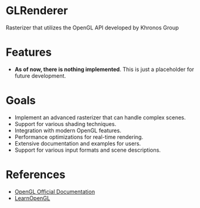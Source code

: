 # GLRenderer
Rasterizer that utilizes the OpenGL API developed by Khronos Group

# Features
- **As of now, there is nothing implemented**. This is just a placeholder for future development.

# Goals

- Implement an advanced rasterizer that can handle complex scenes.
- Support for various shading techniques.
- Integration with modern OpenGL features.
- Performance optimizations for real-time rendering.
- Extensive documentation and examples for users.
- Support for various input formats and scene descriptions.

# References

- [OpenGL Official Documentation](https://www.khronos.org/opengl/)
- [LearnOpenGL](https://learnopengl.com/)
